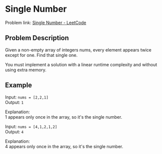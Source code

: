 # Single Number

Problem link: [Single Number - LeetCode](https://leetcode.com/problems/single-number/description/)

## Problem Description

Given a non-empty array of integers nums, every element appears twice except for one. Find that single one.

You must implement a solution with a linear runtime complexity and without using extra memory.

## Example

Input: `nums = [2,2,1]`  
Output: `1`

Explanation:  
1 appears only once in the array, so it's the single number.

Input: `nums = [4,1,2,1,2]`  
Output: `4`

Explanation:  
4 appears only once in the array, so it's the single number.
